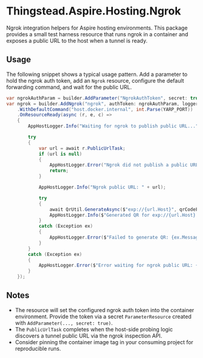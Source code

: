 # Thingstead.Aspire.Hosting.Ngrok

Ngrok integration helpers for Aspire hosting environments. This package provides a small test harness resource
that runs ngrok in a container and exposes a public URL to the host when a tunnel is ready.

## Usage

The following snippet shows a typical usage pattern. Add a parameter to hold the ngrok auth token,
add an `Ngrok` resource, configure the default forwarding command, and wait for the public URL.

```csharp
var ngrokAuthParam = builder.AddParameter("NgrokAuthToken", secret: true);
var ngrok = builder.AddNgrok("ngrok", authToken: ngrokAuthParam, logger: AppHostLogger.Info)
    .WithDefaultCommand("host.docker.internal", int.Parse(YARP_PORT))
    .OnResourceReady(async (r, e, c) =>
    {
        AppHostLogger.Info("Waiting for ngrok to publish public URL...");

        try
        {
            var url = await r.PublicUrlTask;
            if (url is null)
            {
                AppHostLogger.Error("Ngrok did not publish a public URL within the timeout");
                return;
            }

            AppHostLogger.Info("Ngrok public URL: " + url);

            try
            {
                await QrUtil.GenerateAsync($"exp://{url.Host}", qrCodeFile);
                AppHostLogger.Info($"Generated QR for exp://{url.Host} at {qrCodeFile}");
            }
            catch (Exception ex)
            {
                AppHostLogger.Error($"Failed to generate QR: {ex.Message}");
            }
        }
        catch (Exception ex)
        {
            AppHostLogger.Error($"Error waiting for ngrok public URL: {ex.Message}");
        }
    });
```

## Notes

- The resource will set the configured ngrok auth token into the container environment. Provide the token via a secret `ParameterResource` created with `AddParameter(..., secret: true)`.
- The `PublicUrlTask` completes when the host-side probing logic discovers a tunnel public URL via the ngrok inspection API.
- Consider pinning the container image tag in your consuming project for reproducible runs.
